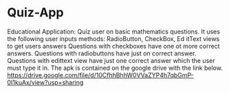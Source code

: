 # Quiz-App
Educational Application: Quiz user on basic mathematics questions.
It uses the following user inputs methods: RadioButton, CheckBox, Ed
itText views to get users answers
Questions with checkboxes have one ot more correct answers.
Questions with radiobuttons have just on correct answer.
Questions with edittext view have just one correct answer which the user must type it in.
The apk is contained on the google drive with the link below.
https://drive.google.com/file/d/10CfhhBhhW0VVaZYP4h7qbGmP-0I1kuAx/view?usp=sharing
